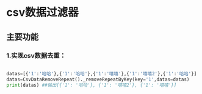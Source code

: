 # csv数据过滤器
## 主要功能
### 1.实现csv数据去重：
```python

datas=[{'1':'哈哈'},{'1':'哈哈'},{'1':'嘻嘻'},{'1':'嘻嘻2'},{'1':'哈哈'}]
datas=CsvDataRemoveRepeat()._removeRepeatByKey(key='1',datas=datas)
print(datas) ##输出[{'1': '哈哈'}, {'1': '嘻嘻2'}, {'1': '嘻嘻'}]
```